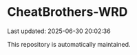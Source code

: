 # CheatBrothers-WRD

Last updated: 2025-06-30 20:02:36

This repository is automatically maintained.
